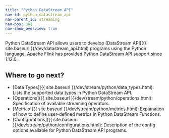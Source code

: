 ```yaml
---
title: "Python DataStream API"
nav-id: python_datastream_api
nav-parent_id: streaming
nav-pos: 301
nav-show_overview: true
---
```

<!--
Licensed to the Apache Software Foundation (ASF) under one
or more contributor license agreements.  See the NOTICE file
distributed with this work for additional information
regarding copyright ownership.  The ASF licenses this file
to you under the Apache License, Version 2.0 (the
"License"); you may not use this file except in compliance
with the License.  You may obtain a copy of the License at

  http://www.apache.org/licenses/LICENSE-2.0

Unless required by applicable law or agreed to in writing,
software distributed under the License is distributed on an
"AS IS" BASIS, WITHOUT WARRANTIES OR CONDITIONS OF ANY
KIND, either express or implied.  See the License for the
specific language governing permissions and limitations
under the License.
-->

Python DataStream API allows users to develop [DataStream API]({{ site.baseurl }}/dev/datastream_api.html) programs using the Python language.
Apache Flink has provided Python DataStream API support since 1.12.0.

## Where to go next?

- [Data Types]({{ site.baseurl }}/dev/stream/python/data_types.html): Lists the supported data types in Python DataStream API.
- [Operations]({{ site.baseurl }}/dev/stream/python/operations.html): Specification of available streaming operators.
- [Metrics]({{ site.baseurl }}/dev/stream/python/metrics.html): Explanation of how to define user-defined metrics in Python DataStream Functions.
- [Configurations]({{ site.baseurl }}/dev/stream/python/configurations.html): Description of the config options available for Python DataStream API programs.
